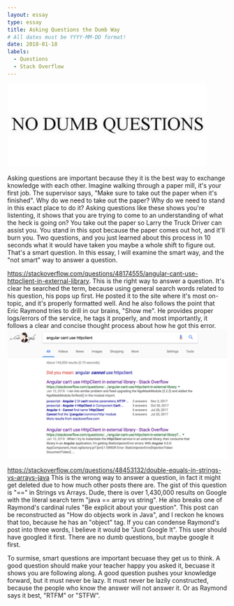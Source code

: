 ```yaml
---
layout: essay
type: essay
title: Asking Questions the Dumb Way
# All dates must be YYYY-MM-DD format!
date: 2018-01-18
labels:
  - Questions
  - Stack Overflow
---
```


<img class="ui tiny left circular floated image" src="images/questions.jpg">

Asking questions are important because they it is the best way to exchange knowledge with each other. Imagine walking through a paper mill, it's your first job. The supervisor says, "Make sure to take out the paper when it's finished". Why do we need to take out the paper? Why do we need to stand in this exact place to do it? Asking questions like these shows you're listenting, it shows that you are trying to come to an understanding of what the heck is going on? You take out the paper so Larry the Truck Driver can assist you. You stand in this spot because the paper comes out hot, and it'll burn you. Two questions, and you just learned about this process in 10 seconds what it would have taken you maybe a whole shift to figure out. That's a smart question. In this essay, I will examine the smart way, and the "not smart" way to answer a question.

https://stackoverflow.com/questions/48174555/angular-cant-use-httpclient-in-external-library. This is the right way to answer a question. It's clear he searched the term, because using general search words related to his question, his pops up first. He posted it to the site where it's most on-topic, and it's properly formatted well. And he also follows the point that Eric Raymond tries to drill in our brains, "Show me". He provides proper logs/errors of the service, he tags it properly, and most importantly, it follows a clear and concise thought process about how he got this error. 
<img class="ui tiny left circular floated image" src="images/good-question.png">

https://stackoverflow.com/questions/48453132/double-equals-in-strings-vs-arrays-java This is the wrong way to answer a question, in fact it might get deleted due to how much other posts there are. The gist of this question is "==" in Strings vs Arrays. Dude, there is over 1,430,000 results on Google with the literal search term "java == array vs string". He also breaks one of Raymond's cardinal rules "Be explicit about your question". This post can be reconstructed as "How do objects work in Java", and I reckon he knows that too, because he has an "object" tag. If you can condense Raymond's post into three words, I believe it would be "Just Google It". This user should have googled it first. There are no dumb questions, but maybe google it first.

To surmise, smart questions are important becuase they get us to think. A good question should make your teacher happy you asked it, becuase it shows you are following along. A good question pushes your knowledge forward, but it must never be lazy. It must never be lazily constructed, because the people who know the answer will not answer it. Or as Raymond says it best, "RTFM" or "STFW". 